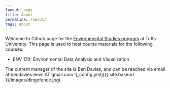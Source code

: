 ```yaml
---
layout: page
title: About
permalink: /about/
tags: about
---
```

Welcome to Github page for the [Environmental Studies program](https://as.tufts.edu/environmentalstudies/) at Tufts University. This page is used to host course materials for the following courses:

- ENV 170: Environmental Data Analysis and Visualization

The current manager of the site is Ben Davies, and can be reached via email at bendavies.envs AT gmail.com
![_config.yml]({{ site.baseurl }}/images/dingofence.jpg)



